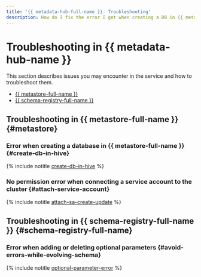 ```yaml
---
title: '{{ metadata-hub-full-name }}. Troubleshooting'
description: How do I fix the error I get when creating a DB in {{ metastore-name }}? Find the answer to this and other common questions below.
---
```


# Troubleshooting in {{ metadata-hub-name }}

This section describes issues you may encounter in the service and how to troubleshoot them.

* [{{ metastore-full-name }}](#metastore)
* [{{ schema-registry-full-name }}](#schema-registry-full-name)

## Troubleshooting in {{ metastore-full-name }} {#metastore}

### Error when creating a database in {{ metastore-full-name }} {#create-db-in-hive}

{% include notitle [create-db-in-hive](../../_qa/metadata-hub/create-db-in-hive.md) %}

### No permission error when connecting a service account to the cluster {#attach-service-account}

{% include notitle [attach-sa-create-update](../../_qa/attach-sa-create-update.md) %}

## Troubleshooting in {{ schema-registry-full-name }} {#schema-registry-full-name}

### Error when adding or deleting optional parameters {#avoid-errors-while-evolving-schema}

{% include notitle [optional-parameter-error](../../_qa/metadata-hub/optional-parameter-error.md) %}
